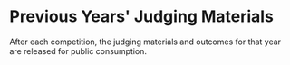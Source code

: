 # Previous Years' Judging Materials

After each competition, the judging materials and outcomes for that year are
released for public consumption.
